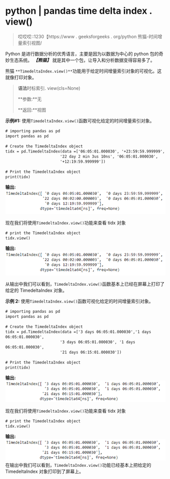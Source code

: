 # python | pandas time delta index . view()

> 哎哎哎::1230【https://www . geeksforgeeks . org/python 熊猫-时间增量索引视图/

Python 是进行数据分析的优秀语言，主要是因为以数据为中心的 python 包的奇妙生态系统。 ***【熊猫】*** 就是其中一个包，让导入和分析数据变得容易多了。

熊猫 `**TimedeltaIndex.view()**`功能用于给定时间增量索引对象的可视化。这就像打印对象。

> **语法**时标索引. view(cls=None)
> 
> **参数:**无
> 
> **返回:**视图

**示例#1:** 使用`TimedeltaIndex.view()`函数可视化给定的时间增量索引对象。

```
# importing pandas as pd
import pandas as pd

# Create the TimedeltaIndex object
tidx = pd.TimedeltaIndex(data =['06:05:01.000030', '+23:59:59.999999',
                        '22 day 2 min 3us 10ns', '06:05:01.000030',
                        '+12:19:59.999999'])

# Print the TimedeltaIndex object
print(tidx)
```

**输出:**
![](img/bfa2cde8f5c996874f45ca911d82f1e9.png)

现在我们将使用`TimedeltaIndex.view()`功能来查看 tidx 对象

```
# print the TimedeltaIndex object 
tidx.view()
```

**输出:**
![](img/bfa2cde8f5c996874f45ca911d82f1e9.png)

从输出中我们可以看到，`TimedeltaIndex.view()`函数基本上已经在屏幕上打印了给定的 TimedeltaIndex 对象。

**示例 2:** 使用`TimedeltaIndex.view()`函数可视化给定的时间增量索引对象。

```
# importing pandas as pd
import pandas as pd

# Create the TimedeltaIndex object
tidx = pd.TimedeltaIndex(data =['3 days 06:05:01.000030','1 days 06:05:01.000030',
                        '3 days 06:05:01.000030', '1 days 06:05:01.000030',
                        '21 days 06:15:01.000030'])

# Print the TimedeltaIndex object
print(tidx)
```

**输出:**
![](img/4c04ad3c32eac7d5d81d5580d3ad6e4e.png)

现在我们将使用`TimedeltaIndex.view()`功能来查看 tidx 对象

```
# print the TimedeltaIndex object 
tidx.view()
```

**输出:**
![](img/4c04ad3c32eac7d5d81d5580d3ad6e4e.png)
在输出中我们可以看到，`TimedeltaIndex.view()`功能已经基本上把给定的 TimedeltaIndex 对象打印到了屏幕上。